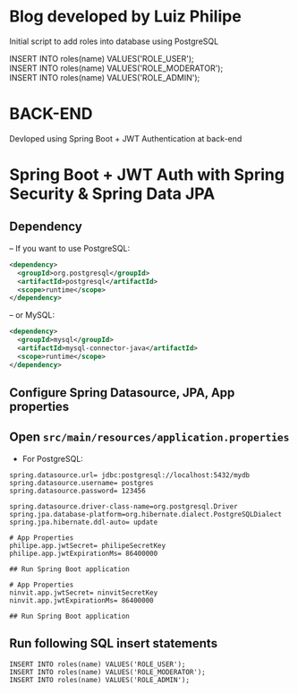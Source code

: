 # Blog developed by Luiz Philipe

Initial script to add roles into database using PostgreSQL

INSERT INTO roles(name) VALUES('ROLE_USER'); <br>
INSERT INTO roles(name) VALUES('ROLE_MODERATOR'); <br>
INSERT INTO roles(name) VALUES('ROLE_ADMIN'); <br>

# BACK-END
Devloped using Spring Boot + JWT Authentication at back-end

# Spring Boot + JWT Auth with Spring Security & Spring Data JPA

## Dependency
– If you want to use PostgreSQL:

```xml
<dependency>
  <groupId>org.postgresql</groupId>
  <artifactId>postgresql</artifactId>
  <scope>runtime</scope>
</dependency>
```
– or MySQL:
```xml
<dependency>
  <groupId>mysql</groupId>
  <artifactId>mysql-connector-java</artifactId>
  <scope>runtime</scope>
</dependency>
```
## Configure Spring Datasource, JPA, App properties
Open `src/main/resources/application.properties`
- 
- For PostgreSQL:
```
spring.datasource.url= jdbc:postgresql://localhost:5432/mydb
spring.datasource.username= postgres
spring.datasource.password= 123456

spring.datasource.driver-class-name=org.postgresql.Driver
spring.jpa.database-platform=org.hibernate.dialect.PostgreSQLDialect
spring.jpa.hibernate.ddl-auto= update

# App Properties
philipe.app.jwtSecret= philipeSecretKey
philipe.app.jwtExpirationMs= 86400000

## Run Spring Boot application

# App Properties
ninvit.app.jwtSecret= ninvitSecretKey
ninvit.app.jwtExpirationMs= 86400000

## Run Spring Boot application
```
## Run following SQL insert statements
```
INSERT INTO roles(name) VALUES('ROLE_USER');
INSERT INTO roles(name) VALUES('ROLE_MODERATOR');
INSERT INTO roles(name) VALUES('ROLE_ADMIN');
```
